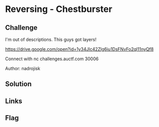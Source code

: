 # Reversing - Chestburster

## Challenge
I'm out of descriptions. This guys got layers!

https://drive.google.com/open?id=1y34Jlc42Zlg6iu1DsFNvFo2ql11nyQf8

Connect with nc challenges.auctf.com 30006

Author: nadrojisk

## Solution

## Links

## Flag
```
```

